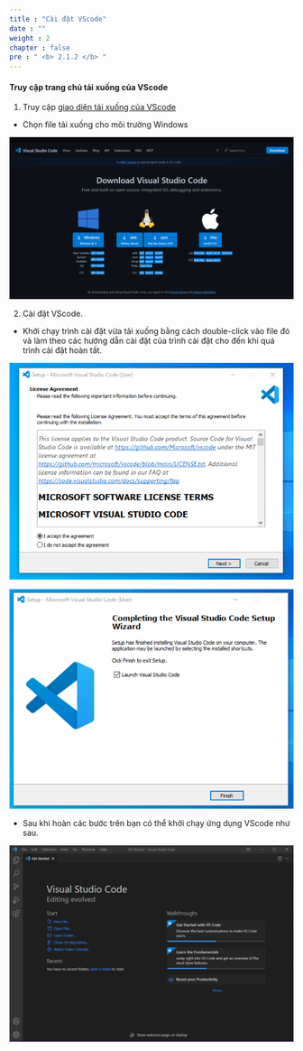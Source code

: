 ```yaml
---
title : "Cài đặt VScode"
date : "" 
weight : 2
chapter : false
pre : " <b> 2.1.2 </b> "
---
```



#### Truy cập trang chủ tải xuống của **VScode**
1. Truy cập [giao diện tải xuống của VScode](https://code.visualstudio.com/download)
  + Chọn file tải xuống cho môi trường Windows

![VScode](/images/2.prerequisite/001-2.1.2-installvscodehomepage.png)

2. Cài đặt VScode.
  + Khởi chạy trình cài đặt vừa tải xuống bằng cách double-click vào file đó và làm theo các hướng dẫn cài đặt của trình cài đặt cho đến khi quá trình cài đặt hoàn tất.

![VScode](/images/2.prerequisite/002-2.1.2-Accept-License.png)

![VScode](/images/2.prerequisite/003-2.1.2-Finish.png)

  + Sau khi hoàn các bước trên bạn có thể khởi chạy ứng dụng VScode như sau.

![VScode](/images/2.prerequisite/004-2.1.2-Ready.png)
